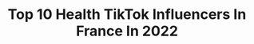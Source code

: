 ---
title: Top 10 Health TikTok Influencers In France In 2022
description: >-
  Find top health TikTok influencers in France in 2022. Most popular hashtags: #healthy #foryou #pourtoi #fyp.
platform: TikTok
hits: 55
text_top: Analyze the top-rated TikTok influencers on inBeat.
text_bottom: Our search engine holds 55 TikTok influencers like this in France for you to connect with.
profiles:
  - username: "maddys_healthy"
    fullname: >-
      maddys_healthy
    bio: >-
      Ici, on rigole 🤩 ✉️ maddyshealthy@rushinfluence.fr 📸 Insta : Maddys_healthy
    location: "France"
    followers: 814300
    engagement: 2369
    commentsToLikes: 0.008487
    id: ck9uy61jx2zvc0j78zciu83yg
    verified: true
    hashtags: "#tiktokacademie, #faismoipeur, #monhalloween, #halloween"
  - username: "myclarinsofficial"
    fullname: >-
      Clarins Little Sis’
    bio: >-
      🌸 Who said that HEALTHY doesn’t rhyme with FUN ?
    location: "France"
    followers: 58800
    engagement: 864
    commentsToLikes: 0.017214
    id: ck902cy57c9zq0j788q0sk5xj
    verified: true
    hashtags: "#makeup, #slattt, #3mots, #diy"
  - username: "hello.alizee"
    fullname: >-
      hello.alizee
    bio: >-
      📍Vit à Lyon 🥨 Née à Strasbourg ❤️ 🎂 26 yo 🐱🐱🐱
    location: "France"
    followers: 6765
    engagement: 679
    commentsToLikes: 0.057145
    id: ck9eodrgonyiy0j7851soy9fe
    verified: false
    hashtags: "#recette, #foryou, #partenariat, #fyp"
  - username: "inlack_of_food"
    fullname: >-
      K❤️
    bio: >-
      I post what I eat and share my meals 🌱🍝 17 Yo and passionate about food 🙊😋
    location: "France"
    followers: 102800
    engagement: 1056
    commentsToLikes: 0.010833
    id: ckamnwwxv6lqo0i78ebpx7vd2
    verified: false
    hashtags: "#recovery, #veggie, #whatieatinaday, #veggiefood"
  - username: "felipefitness"
    fullname: >-
      FELIPE
    bio: >-
      👨🏽‍⚕️Doctor 🏋🏽‍♂️ NASM-CPT 🎁DM “Go” On IG For A FREE Macro Calculator
    location: "France"
    followers: 178500
    engagement: 909
    commentsToLikes: 0.011522
    id: cka0tnhl4qm4v0i78rwkxewkw
    verified: false
    hashtags: "#usa, #weightloss, #recipe, #fit"
  - username: "aux_fourneaux"
    fullname: >-
      aux_fourneaux
    bio: >-
      #Cuisine Compte Officiel aux_fourneaux Youtube 75k 💎 Instagram 24k 💎
    location: "France"
    followers: 24600
    engagement: 430
    commentsToLikes: 0.024128
    id: ckdn8j49jfeg90j23i9cjzxno
    verified: false
    hashtags: "#pastry, #fruits, #nutrition, #recettefacile"
  - username: "abbot71"
    fullname: >-
      abbot
    bio: >-
      new user can benefit $0.01 gift deal more special offer click the link below
    location: "France"
    followers: 108600
    engagement: 340
    commentsToLikes: 0.013892
    id: ckaibdfg7g0yk0i78g62chyeq
    verified: false
    hashtags: "#healthy, #greenreact, #eat, #greenlover"
  - username: "penelope.dc"
    fullname: >-
      penelope.dc
    bio: >-
      I’ve been convinced 🤍👼🍯⭐️🍋
    location: "France"
    followers: 5996
    engagement: 1059
    commentsToLikes: 0.015511
    id: ckb9bqvfry6o80j23t966z2fo
    verified: false
    hashtags: "#healthy, #fyp, #workout, #duet"
  - username: "naturalmojo"
    fullname: >-
      Natural Mojo
    bio: >-
      🌱100% natural ingredients and superfoods 🥛Meal substitutes or supplements ⬇️
    location: "France"
    followers: 5145
    engagement: 865
    commentsToLikes: 0.012252
    id: ckbr4zmsvkv9n0j23w9uoizbj
    verified: false
    hashtags: "#naturalmojo, #healthy, #halloween, #singlesday"
  - username: "unpeuhealthy"
    fullname: >-
      EphélideGirl
    bio: >-
      Hey! 🍯 Fashion: @clemence_haincourt Recettes: @unpeuhealthy 📍Paris
    location: "France"
    followers: 6358
    engagement: 643
    commentsToLikes: 0.016678
    id: ck9ka8whhg9rx0j780jadf5mr
    verified: false
    hashtags: "#foryou, #makeup, #tutorial, #pourtoi"
---